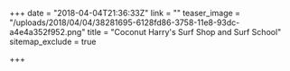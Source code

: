 +++
date = "2018-04-04T21:36:33Z"
link = ""
teaser_image = "/uploads/2018/04/04/38281695-6128fd86-3758-11e8-93dc-a4e4a352f952.png"
title = "Coconut Harry's Surf Shop and Surf School"
sitemap_exclude = true

+++
